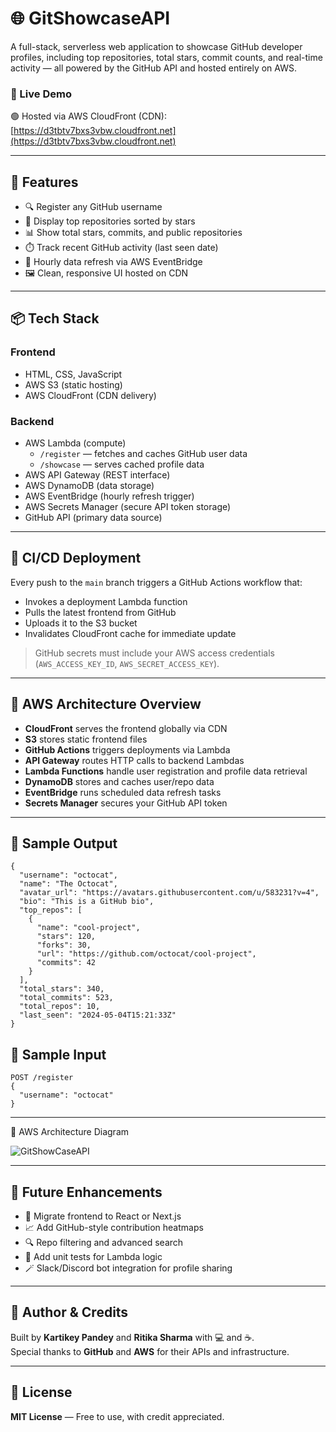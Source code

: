 
# 🌐 GitShowcaseAPI

A full-stack, serverless web application to showcase GitHub developer profiles, including top repositories, total stars, commit counts, and real-time activity — all powered by the GitHub API and hosted entirely on AWS.

### 🚀 Live Demo  
🟢 Hosted via AWS CloudFront (CDN): [https://d3tbtv7bxs3vbw.cloudfront.net](https://d3tbtv7bxs3vbw.cloudfront.net)

---

## 🧩 Features

- 🔍 Register any GitHub username
- 🌟 Display top repositories sorted by stars
- 📊 Show total stars, commits, and public repositories
- ⏱️ Track recent GitHub activity (last seen date)
- 🔁 Hourly data refresh via AWS EventBridge
- 🖼️ Clean, responsive UI hosted on CDN

---

## 📦 Tech Stack

### Frontend

- HTML, CSS, JavaScript
- AWS S3 (static hosting)
- AWS CloudFront (CDN delivery)

### Backend

- AWS Lambda (compute)
  - `/register` — fetches and caches GitHub user data
  - `/showcase` — serves cached profile data
- AWS API Gateway (REST interface)
- AWS DynamoDB (data storage)
- AWS EventBridge (hourly refresh trigger)
- AWS Secrets Manager (secure API token storage)
- GitHub API (primary data source)

---

## 🔄 CI/CD Deployment

Every push to the `main` branch triggers a GitHub Actions workflow that:

- Invokes a deployment Lambda function
- Pulls the latest frontend from GitHub
- Uploads it to the S3 bucket
- Invalidates CloudFront cache for immediate update

> GitHub secrets must include your AWS access credentials (`AWS_ACCESS_KEY_ID`, `AWS_SECRET_ACCESS_KEY`).

---

## 🧠 AWS Architecture Overview

- **CloudFront** serves the frontend globally via CDN
- **S3** stores static frontend files
- **GitHub Actions** triggers deployments via Lambda
- **API Gateway** routes HTTP calls to backend Lambdas
- **Lambda Functions** handle user registration and profile data retrieval
- **DynamoDB** stores and caches user/repo data
- **EventBridge** runs scheduled data refresh tasks
- **Secrets Manager** secures your GitHub API token

---

## 🧪 Sample Output

```
{
  "username": "octocat",
  "name": "The Octocat",
  "avatar_url": "https://avatars.githubusercontent.com/u/583231?v=4",
  "bio": "This is a GitHub bio",
  "top_repos": [
    {
      "name": "cool-project",
      "stars": 120,
      "forks": 30,
      "url": "https://github.com/octocat/cool-project",
      "commits": 42
    }
  ],
  "total_stars": 340,
  "total_commits": 523,
  "total_repos": 10,
  "last_seen": "2024-05-04T15:21:33Z"
}
```

## 🧪 Sample Input   

```
POST /register
{
  "username": "octocat"
}
```

---
🧠 AWS Architecture Diagram

![GitShowCaseAPI](https://github.com/user-attachments/assets/54aa061a-7444-4c19-937f-47720299ea4c)

   ---

## 🌱 Future Enhancements

- 🌈 Migrate frontend to React or Next.js
- 📈 Add GitHub-style contribution heatmaps
- 🔍 Repo filtering and advanced search
- 🧪 Add unit tests for Lambda logic
- 🪄 Slack/Discord bot integration for profile sharing

---

## 🙌 Author & Credits

Built by **Kartikey Pandey** and **Ritika Sharma** with 💻 and ☕.  
Special thanks to **GitHub** and **AWS** for their APIs and infrastructure.

---

## 📄 License

**MIT License** — Free to use, with credit appreciated.


